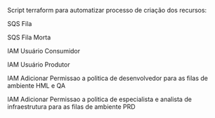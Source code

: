 Script terraform para automatizar processo de criação dos recursos:

SQS Fila

SQS Fila Morta

IAM Usuário Consumidor

IAM Usuário Produtor

IAM Adicionar Permissao a politica de desenvolvedor para as filas de ambiente HML e QA

IAM Adicionar Permissao a politica de especialista e analista de infraestrutura para as filas de ambiente PRD
